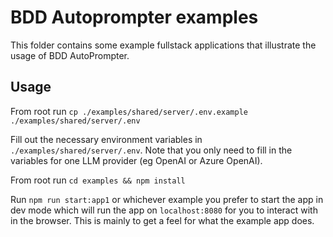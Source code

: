 # BDD Autoprompter examples

This folder contains some example fullstack applications that illustrate the usage of BDD AutoPrompter.

## Usage

From root run `cp ./examples/shared/server/.env.example ./examples/shared/server/.env`

Fill out the necessary environment variables in `./examples/shared/server/.env`.
Note that you only need to fill in the variables for one LLM provider (eg OpenAI or Azure OpenAI).

From root run `cd examples && npm install`

Run `npm run start:app1` or whichever example you prefer to start the app in dev mode which will run the app on `localhost:8080` for you to interact with in the browser. This is mainly to get a feel for what the example app does.
